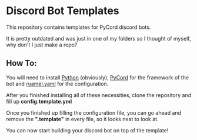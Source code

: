 # Discord Bot Templates
This repository contains templates for PyCord discord bots.

It is pretty outdated and was just in one of my folders so I thought of myself, why don't I just make a repo?

## How To:
You will need to install [Python](https://www.python.org/) (obviously), [PyCord](https://pycord.dev/) for the framework of the bot and [ruamel.yaml](https://pypi.org/project/ruamel.yaml/) for the configuration.

After you finished installing all of these necessities, clone the repository and fill up **config.template.yml**

Once you finished up filling the configuration file, you can go ahead and remove the **".template"** in every file, so it looks neat to look at.

You can now start building your discord bot on top of the template!
